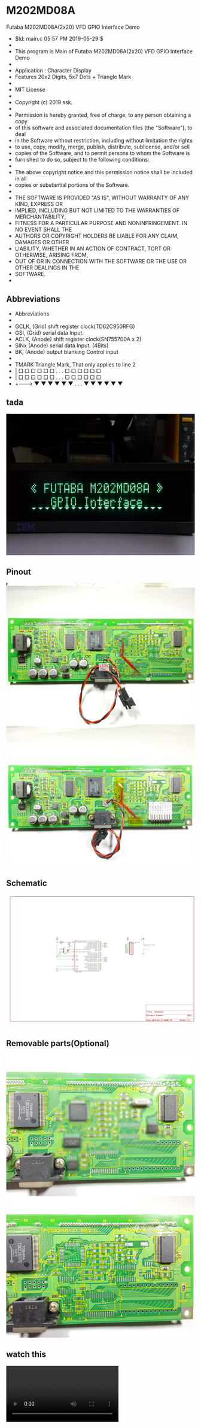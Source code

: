 # M202MD08A
Futaba M202MD08A(2x20) VFD GPIO Interface Demo

 * $Id: main.c 05:57 PM 2019-05-29 $
 *
 * This program is Main of Futaba M202MD08A(2x20) VFD GPIO Interface Demo
 * 
 * Application : Character Display 
 * Features 20x2 Digits, 5x7 Dots + Triangle Mark
 *
 * MIT License
 * 
 * Copyright (c) 2019 ssk.
 * 
 * Permission is hereby granted, free of charge, to any person obtaining a copy
 * of this software and associated documentation files (the "Software"), to deal
 * in the Software without restriction, including without limitation the rights
 * to use, copy, modify, merge, publish, distribute, sublicense, and/or sell
 * copies of the Software, and to permit persons to whom the Software is
 * furnished to do so, subject to the following conditions:
 * 
 * The above copyright notice and this permission notice shall be included in all
 * copies or substantial portions of the Software.
 * 
 * THE SOFTWARE IS PROVIDED "AS IS", WITHOUT WARRANTY OF ANY KIND, EXPRESS OR
 * IMPLIED, INCLUDING BUT NOT LIMITED TO THE WARRANTIES OF MERCHANTABILITY,
 * FITNESS FOR A PARTICULAR PURPOSE AND NONINFRINGEMENT. IN NO EVENT SHALL THE
 * AUTHORS OR COPYRIGHT HOLDERS BE LIABLE FOR ANY CLAIM, DAMAGES OR OTHER
 * LIABILITY, WHETHER IN AN ACTION OF CONTRACT, TORT OR OTHERWISE, ARISING FROM,
 * OUT OF OR IN CONNECTION WITH THE SOFTWARE OR THE USE OR OTHER DEALINGS IN THE
 * SOFTWARE.
 *

## Abbreviations
 * Abbreviations
 *
 * GCLK,    (Grid) shift register clock(TD62C950RFG)
 * GSI,     (Grid) serial data Input.
 * ACLK,    (Anode) shift register clock(SN755700A x 2)
 * SINx     (Anode) serial data Input. (4Bits)
 * BK,      (Anode) output blanking Control input 
 *
 * TMARK    Triangle Mark, That only applies to line 2
 *   |      □ □ □ □ □ □ . . . □ □ □ □ □ □
 *   |      □ □ □ □ □ □ . . . □ □ □ □ □ □
 *   +--->  ▼ ▼ ▼ ▼ ▼ ▼ . . . ▼ ▼ ▼ ▼ ▼ ▼

## tada
![alt text](https://github.com/boricha/M202MD08A/blob/master/src/tada.jpg)
## Pinout
![alt text](https://github.com/boricha/M202MD08A/blob/master/src/pinout.jpg)        
## Schematic
![alt text](https://github.com/boricha/M202MD08A/blob/master/schematic/schematic.jpg)
## Removable parts(Optional)
![alt text](https://github.com/boricha/M202MD08A/blob/master/src/RemoveParts.jpg)
## watch this
![alt text](https://github.com/boricha/M202MD08A/blob/P1090996.MOV)
